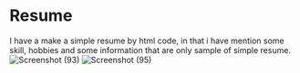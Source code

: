 # Resume
I have a make a simple resume by html code, in that i have mention some skill, hobbies and some information that are only sample of simple resume. 
![Screenshot (93)](https://github.com/coding-with-ayush/Resume/assets/153833960/7ab84031-1ea5-49f3-bec2-5fe5503b66dc)
![Screenshot (95)](https://github.com/coding-with-ayush/Resume/assets/153833960/6d182f5a-6f59-4423-a52d-32352036cd90)
